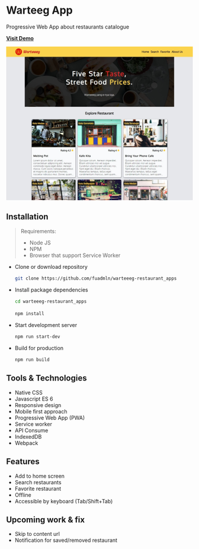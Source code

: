 # Warteeg App

Progressive Web App about restaurants catalogue

[**Visit Demo**](https://pwa-warteg-app.web.app)

![home preview](_home.jpg)

## Installation

> Requirements:
>
> - Node JS
> - NPM
> - Browser that support Service Worker

- Clone or download repository

    ```bash
    git clone https://github.com/fuadmln/warteeeg-restaurant_apps
    ```

- Install package dependencies

    ```bash
    cd warteeeg-restaurant_apps
    
    npm install
    ```

- Start development server

    ```bash
    npm run start-dev
    ```

- Build for production

    ```bash
    npm run build
    ```

## Tools & Technologies

- Native CSS
- Javascript ES 6
- Responsive design
- Mobile first approach
- Progressive Web App (PWA)
- Service worker
- API Consume
- IndexedDB
- Webpack

## Features

- Add to home screen
- Search restaurants
- Favorite restaurant
- Offline
- Accessible by keyboard (Tab/Shift+Tab)

## Upcoming work & fix

- Skip to content url
- Notification for saved/removed restaurant
